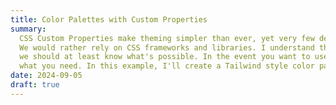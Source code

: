 ```yaml
---
title: Color Palettes with Custom Properties
summary:
  CSS Custom Properties make theming simpler than ever, yet very few developers use them.
  We would rather rely on CSS frameworks and libraries. I understand the convenience factor, but
  we should at least know what's possible. In the event you want to use limited tooling and only use
  what you need. In this example, I'll create a Tailwind style color paletter with CSS and create some color varients along with it.
date: 2024-09-05
draft: true
---
```

